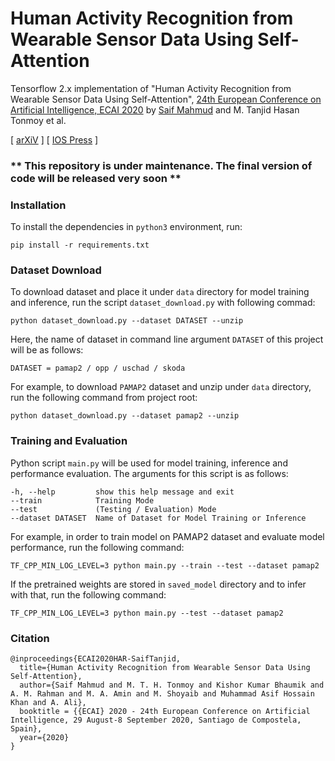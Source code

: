 # Human Activity Recognition from Wearable Sensor Data Using Self-Attention

Tensorflow 2.x implementation of "Human Activity Recognition from Wearable Sensor Data Using Self-Attention",
[24th European Conference on Artificial Intelligence, ECAI 2020](https://digital.ecai2020.eu/)
by [Saif Mahmud](https://saif-mahmud.github.io/) and M. Tanjid Hasan Tonmoy et al.

[ [arXiV](https://arxiv.org/abs/2003.09018) ] [ [IOS Press](https://ebooks.iospress.nl/publication/55031) ]

### ** This repository is under maintenance. The final version of code will be released very soon **

### Installation

To install the dependencies in `python3` environment, run:

```shell
pip install -r requirements.txt
```

### Dataset Download

To download dataset and place it under `data` directory for model training and inference, run the
script `dataset_download.py` with following commad:

```shell
python dataset_download.py --dataset DATASET --unzip
```

Here, the name of dataset in command line argument `DATASET` of this project will be as follows:

    DATASET = pamap2 / opp / uschad / skoda

For example, to download `PAMAP2` dataset and unzip under `data` directory, run the following command from project root:

```shell
python dataset_download.py --dataset pamap2 --unzip
```

### Training and Evaluation

Python script `main.py` will be used for model training, inference and performance evaluation. The arguments for this
script is as follows:

    -h, --help         show this help message and exit 
    --train            Training Mode 
    --test             (Testing / Evaluation) Mode 
    --dataset DATASET  Name of Dataset for Model Training or Inference

For example, in order to train model on PAMAP2 dataset and evaluate model performance, run the following command:

```shell
TF_CPP_MIN_LOG_LEVEL=3 python main.py --train --test --dataset pamap2
```

If the pretrained weights are stored in `saved_model` directory and to infer with that, run the following command:

```shell
TF_CPP_MIN_LOG_LEVEL=3 python main.py --test --dataset pamap2
```

### Citation

    @inproceedings{ECAI2020HAR-SaifTanjid,
      title={Human Activity Recognition from Wearable Sensor Data Using Self-Attention},
      author={Saif Mahmud and M. T. H. Tonmoy and Kishor Kumar Bhaumik and A. M. Rahman and M. A. Amin and M. Shoyaib and Muhammad Asif Hossain Khan and A. Ali},
      booktitle = {{ECAI} 2020 - 24th European Conference on Artificial Intelligence, 29 August-8 September 2020, Santiago de Compostela, Spain},
      year={2020}
    }